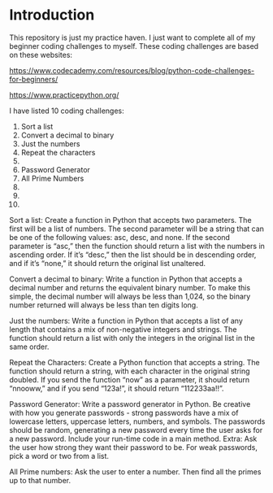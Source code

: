 # Introduction
This repository is just my practice haven. 
I just want to complete all of my beginner coding challenges to myself. 
These coding challenges are based on these websites:

https://www.codecademy.com/resources/blog/python-code-challenges-for-beginners/

https://www.practicepython.org/


I have listed 10 coding challenges:
1. Sort a list
2. Convert a decimal to binary
3. Just the numbers
4. Repeat the characters
5. 
6. Password Generator
7. All Prime Numbers
8.
9.
10.

Sort a list: 
Create a function in Python that accepts two parameters. The first will be a list of numbers. The second parameter will be a string that can be one of the following values: asc, desc, and none.
If the second parameter is “asc,” then the function should return a list with the numbers in ascending order. If it’s “desc,” then the list should be in descending order, and if it’s “none,” it should return the original list unaltered.

Convert a decimal to binary:
Write a function in Python that accepts a decimal number and returns the equivalent binary number. To make this simple, the decimal number will always be less than 1,024, so the binary number returned will always be less than ten digits long.

Just the numbers:
Write a function in Python that accepts a list of any length that contains a mix of non-negative integers and strings. The function should return a list with only the integers in the original list in the same order.

Repeat the Characters:
Create a Python function that accepts a string. The function should return a string, with each character in the original string doubled. If you send the function “now” as a parameter, it should return “nnooww,” and if you send “123a!”, it should return “112233aa!!”.

Password Generator:
Write a password generator in Python. Be creative with how you generate passwords - strong passwords have a mix of lowercase letters, uppercase letters, numbers, and symbols. The passwords should be random, generating a new password every time the user asks for a new password. Include your run-time code in a main method.
Extra: Ask the user how strong they want their password to be. For weak passwords, pick a word or two from a list.

All Prime numbers: 
Ask the user to enter a number. Then find all the primes up to that number.
